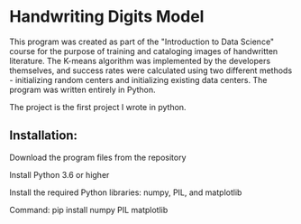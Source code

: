 # Handwriting Digits Model

This program was created as part of the "Introduction to Data Science" course for the purpose of training and cataloging images of handwritten literature. The K-means algorithm was implemented by the developers themselves, and success rates were calculated using two different methods - initializing random centers and initializing existing data centers. The program was written entirely in Python.

The project is the first project I wrote in python.

## Installation:

Download the program files from the repository

Install Python 3.6 or higher

Install the required Python libraries: numpy, PIL, and matplotlib

Command: pip install numpy PIL matplotlib

